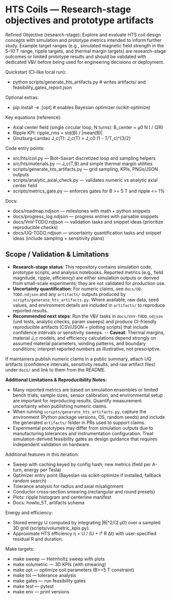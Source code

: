 # HTS Coils — Research-stage objectives and prototype artifacts

Refined Objective (research-stage): Explore and evaluate HTS coil design concepts with simulation and prototype metrics intended to inform further study. Example target ranges (e.g., simulated magnetic field strength in the 5–10 T range, ripple targets, and thermal margin targets) are research-stage outcomes or limited prototype results and should be validated with dedicated V&V before being used for engineering decisions or deployment.

Quickstart (CI-like local run):
- python scripts/generate_hts_artifacts.py  # writes artifacts/ and feasibility_gates_report.json

Optional extras:
- pip install -e .[opt]  # enables Bayesian optimizer (scikit-optimize)

Key equations (reference):
- Axial center field (single circular loop, N turns): B_center = μ0 N I / (2R)
- Ripple KPI: ripple_rms = std(B) / |mean(B)|
- Ginzburg–Landau J_c(T): J_c(T) = J_c0 (1 - T/T_c)^{3/2}

Code entry points:
- src/hts/coil.py — Biot–Savart discretized loop and sampling helpers
- src/hts/materials.py — J_c(T,B) and simple thermal margin utilities
- scripts/generate_hts_artifacts.py — grid sampling, KPIs, PNGs/JSON outputs
- scripts/analytic_axial_check.py — validates numeric vs analytic axial center field
- scripts/metrics_gate.py — enforces gates for B >= 5 T and ripple <= 1%

Docs:
- docs/roadmap.ndjson — milestones with math + python snippets
- docs/progress_log.ndjson — progress entries with parsable snippets
- docs/VnV-TODO.ndjson — validation tasks and snippet ideas (prioritize reproducible checks)
- docs/UQ-TODO.ndjson — uncertainty quantification tasks and snippet ideas (include sampling + sensitivity plans)

## Scope / Validation & Limitations

- **Research-stage status**: This repository contains simulation code, prototype scripts, and analysis notebooks. Reported metrics (e.g., field magnitude, ripple, efficiency) are either simulation outputs or derived from small-scale experiments; they are not validated for production use.
- **Uncertainty quantification**: For numeric claims, see `docs/UQ-TODO.ndjson` and any `artifacts/` outputs produced by `scripts/generate_hts_artifacts.py`. Where available, raw data, seed values, and environment details are included in `artifacts/` to reproduce reported results.
- **Recommended next steps**: Run the V&V tasks in `docs/VnV-TODO.ndjson` (unit tests, analytic checks, param sweeps) and produce CI-friendly reproducible artifacts (CSV/JSON + plotting scripts) that include confidence intervals or sensitivity sweeps.
-- **Caveat**: Thermal margins, material J_c models, and efficiency calculations depend strongly on assumed material parameters, winding patterns, and boundary conditions; interpret reported numbers as illustrative, not prescriptive.

If maintainers publish numeric claims in a public summary, attach UQ artifacts (confidence intervals, sensitivity results, and raw artifact files) under `docs/` and link to them from the README.

**Additional Limitations & Reproducibility Notes:**
- Many reported metrics are based on simulation ensembles or limited bench trials; sample sizes, sensor calibration, and environmental setup are important for reproducing results. Quantify measurement uncertainty when publishing numeric claims.
- When running `scripts/generate_hts_artifacts.py`, capture the environment (Python package versions, OS, random seeds) and include the generated `artifacts/` folder in PRs used to support claims.
- Experimental prototypes may differ from simulation outputs due to manufacturing tolerances and instrumentation configuration. Treat simulation-derived feasibility gates as design guidance that requires independent validation on hardware.

Additional features in this iteration:
- Sweep with caching keyed by config hash; new metrics (field per A-turn, energy per Tesla)
- Optimizer entry point (Bayesian via scikit-optimize if installed; fallback random search)
- Tolerance analysis for radius and axial misalignment
- Conductor cross-section smearing (rectangular and round presets)
- Plots: ripple histogram and centerline manifest
- Docs: howto_5T, artifacts schema

Energy and efficiency:
- Stored energy U computed by integrating |B|^2/(2 μ0) over a sampled 3D grid (scripts/volumetric_kpis.py).
- Approximate HTS efficiency η = U / (U + I² R Δt) with user-specified residual R and duration.

Make targets:
- make sweep — Helmholtz sweep with plots
- make volumetric — 3D KPIs (with smearing)
- make opt — optimize coil parameters (B>=5 T constraint)
- make tol — tolerance analysis
- make gates — run feasibility gates
- make test — pytest
- make env — print versions
